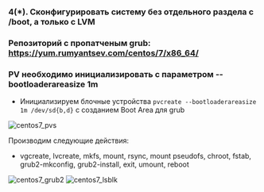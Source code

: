 ### 4(*). Сконфигурировать систему без отдельного раздела с /boot, а только с LVM
### Репозиторий с пропатченым grub: https://yum.rumyantsev.com/centos/7/x86_64/
### PV необходимо инициализировать с параметром --bootloaderareasize 1m

* Инициализируем блочные устройства `pvcreate --bootloaderareasize 1m /dev/sd{b,d}` с созданием Boot Area для grub

![centos7_pvs](https://github.com/kyourselfer/OTUS_LinuxAdmin201804/blob/master/lesson4_boot/extra/lvmgrub2_boot_pvs.jpeg)

Производим следующие действия:
* vgcreate, lvcreate, mkfs, mount, rsync, mount pseudofs, chroot, fstab, grub2-mkconfig, grub2-install, exit, umount, reboot

![centos7_grub2](https://github.com/kyourselfer/OTUS_LinuxAdmin201804/blob/master/lesson4_boot/extra/lvmgrub2_boot.jpeg)
![centos7_lsblk](https://github.com/kyourselfer/OTUS_LinuxAdmin201804/blob/master/lesson4_boot/extra/lvmgrub2_boot_lsblk.jpeg)
